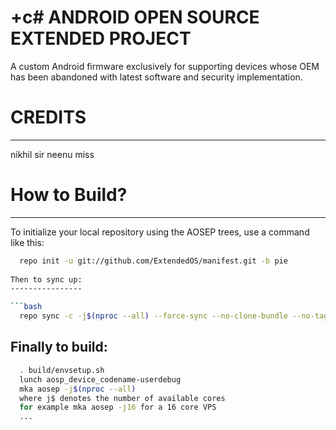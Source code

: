 +c# ANDROID OPEN SOURCE EXTENDED PROJECT 
======================================
A custom Android firmware exclusively for supporting devices whose
OEM has been abandoned with latest software and security implementation.

# CREDITS
---------
nikhil sir
neenu miss

# How to Build?
-------------

To initialize your local repository using the AOSEP trees, use a 
command like this:

```bash
  repo init -u git://github.com/ExtendedOS/manifest.git -b pie
  
Then to sync up:
----------------

```bash
  repo sync -c -j$(nproc --all) --force-sync --no-clone-bundle --no-tags
```
Finally to build:
-----------------

```bash
  . build/envsetup.sh
  lunch aosp_device_codename-userdebug
  mka aosep -j$(nproc --all)
  where j$ denotes the number of available cores
  for example mka aosep -j16 for a 16 core VPS
  ...
